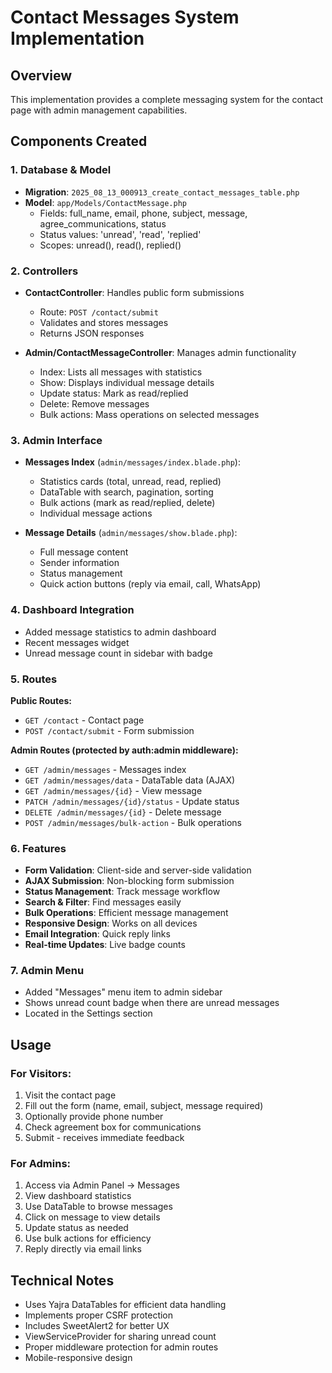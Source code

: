 # Contact Messages System Implementation

## Overview
This implementation provides a complete messaging system for the contact page with admin management capabilities.

## Components Created

### 1. Database & Model
- **Migration**: `2025_08_13_000913_create_contact_messages_table.php`
- **Model**: `app/Models/ContactMessage.php`
  - Fields: full_name, email, phone, subject, message, agree_communications, status
  - Status values: 'unread', 'read', 'replied'
  - Scopes: unread(), read(), replied()

### 2. Controllers
- **ContactController**: Handles public form submissions
  - Route: `POST /contact/submit`
  - Validates and stores messages
  - Returns JSON responses

- **Admin/ContactMessageController**: Manages admin functionality
  - Index: Lists all messages with statistics
  - Show: Displays individual message details
  - Update status: Mark as read/replied
  - Delete: Remove messages
  - Bulk actions: Mass operations on selected messages

### 3. Admin Interface
- **Messages Index** (`admin/messages/index.blade.php`):
  - Statistics cards (total, unread, read, replied)
  - DataTable with search, pagination, sorting
  - Bulk actions (mark as read/replied, delete)
  - Individual message actions

- **Message Details** (`admin/messages/show.blade.php`):
  - Full message content
  - Sender information
  - Status management
  - Quick action buttons (reply via email, call, WhatsApp)

### 4. Dashboard Integration
- Added message statistics to admin dashboard
- Recent messages widget
- Unread message count in sidebar with badge

### 5. Routes
**Public Routes:**
- `GET /contact` - Contact page
- `POST /contact/submit` - Form submission

**Admin Routes (protected by auth:admin middleware):**
- `GET /admin/messages` - Messages index
- `GET /admin/messages/data` - DataTable data (AJAX)
- `GET /admin/messages/{id}` - View message
- `PATCH /admin/messages/{id}/status` - Update status
- `DELETE /admin/messages/{id}` - Delete message
- `POST /admin/messages/bulk-action` - Bulk operations

### 6. Features
- **Form Validation**: Client-side and server-side validation
- **AJAX Submission**: Non-blocking form submission
- **Status Management**: Track message workflow
- **Search & Filter**: Find messages easily
- **Bulk Operations**: Efficient message management
- **Responsive Design**: Works on all devices
- **Email Integration**: Quick reply links
- **Real-time Updates**: Live badge counts

### 7. Admin Menu
- Added "Messages" menu item to admin sidebar
- Shows unread count badge when there are unread messages
- Located in the Settings section

## Usage

### For Visitors:
1. Visit the contact page
2. Fill out the form (name, email, subject, message required)
3. Optionally provide phone number
4. Check agreement box for communications
5. Submit - receives immediate feedback

### For Admins:
1. Access via Admin Panel → Messages
2. View dashboard statistics
3. Use DataTable to browse messages
4. Click on message to view details
5. Update status as needed
6. Use bulk actions for efficiency
7. Reply directly via email links

## Technical Notes
- Uses Yajra DataTables for efficient data handling
- Implements proper CSRF protection
- Includes SweetAlert2 for better UX
- ViewServiceProvider for sharing unread count
- Proper middleware protection for admin routes
- Mobile-responsive design
